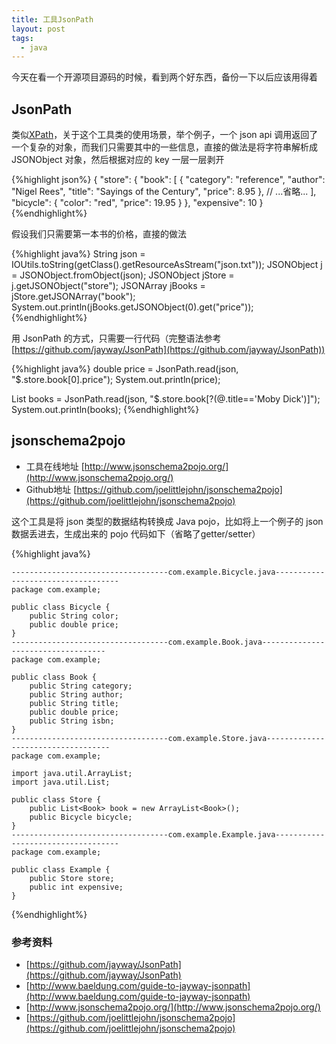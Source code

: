 ```yaml
---
title: 工具JsonPath
layout: post
tags:
  - java
---
```


今天在看一个开源项目源码的时候，看到两个好东西，备份一下以后应该用得着

## JsonPath
类似[XPath](http://www.w3school.com.cn/xpath/)，关于这个工具类的使用场景，举个例子，一个 json api 调用返回了一个复杂的对象，而我们只需要其中的一些信息，直接的做法是将字符串解析成 JSONObject 对象，然后根据对应的 key 一层一层剥开

{%highlight json%}
{
    "store": {
        "book": [
            {
                "category": "reference",
                "author": "Nigel Rees",
                "title": "Sayings of the Century",
                "price": 8.95
            },
            // ...省略...
        ],
        "bicycle": {
            "color": "red",
            "price": 19.95
        }
    },
    "expensive": 10
}
{%endhighlight%}

假设我们只需要第一本书的价格，直接的做法

{%highlight java%}
String json = IOUtils.toString(getClass().getResourceAsStream("json.txt"));
JSONObject j = JSONObject.fromObject(json);
JSONObject jStore = j.getJSONObject("store");
JSONArray jBooks = jStore.getJSONArray("book");
System.out.println(jBooks.getJSONObject(0).get("price"));
{%endhighlight%}

用 JsonPath 的方式，只需要一行代码（完整语法参考[https://github.com/jayway/JsonPath](https://github.com/jayway/JsonPath))

{%highlight java%}
double price = JsonPath.read(json, "$.store.book[0].price");
System.out.println(price);

List<String> books = JsonPath.read(json, "$.store.book[?(@.title=='Moby Dick')]");
System.out.println(books);
{%endhighlight%}

## jsonschema2pojo
* 工具在线地址 [http://www.jsonschema2pojo.org/](http://www.jsonschema2pojo.org/)
* Github地址 [https://github.com/joelittlejohn/jsonschema2pojo](https://github.com/joelittlejohn/jsonschema2pojo)

这个工具是将 json 类型的数据结构转换成 Java pojo，比如将上一个例子的 json 数据丢进去，生成出来的 pojo 代码如下（省略了getter/setter）

{%highlight java%}

    -----------------------------------com.example.Bicycle.java-----------------------------------
    package com.example;

    public class Bicycle {
        public String color;
        public double price;
    }
    -----------------------------------com.example.Book.java-----------------------------------
    package com.example;

    public class Book {
        public String category;
        public String author;
        public String title;
        public double price;
        public String isbn;
    }
    -----------------------------------com.example.Store.java-----------------------------------
    package com.example;

    import java.util.ArrayList;
    import java.util.List;

    public class Store {
        public List<Book> book = new ArrayList<Book>();
        public Bicycle bicycle;
    }
    -----------------------------------com.example.Example.java-----------------------------------
    package com.example;

    public class Example {
        public Store store;
        public int expensive;
    }
{%endhighlight%}

### 参考资料
* [https://github.com/jayway/JsonPath](https://github.com/jayway/JsonPath)
* [http://www.baeldung.com/guide-to-jayway-jsonpath](http://www.baeldung.com/guide-to-jayway-jsonpath)
* [http://www.jsonschema2pojo.org/](http://www.jsonschema2pojo.org/)
* [https://github.com/joelittlejohn/jsonschema2pojo](https://github.com/joelittlejohn/jsonschema2pojo)









